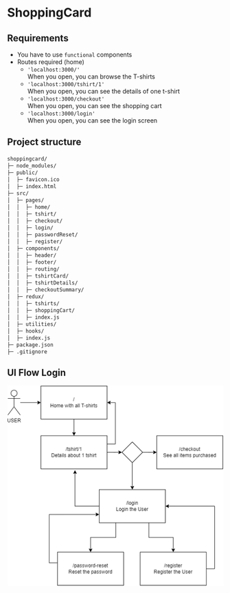 # ShoppingCard

## Requirements

- You have to use `functional` components
- Routes required (home)
  - `'localhost:3000/'`<br />
  When you open, you can browse the T-shirts
  - `'localhost:3000/tshirt/1'`<br />
  When you open, you can see the details of one t-shirt
  - `'localhost:3000/checkout'`<br />
  When you open, you can see the shopping cart
  - `'localhost:3000/login'`<br />
  When you open, you can see the login screen

## Project structure

```
shoppingcard/
├─ node_modules/
├─ public/
│  ├─ favicon.ico
│  ├─ index.html
├─ src/
│  ├─ pages/
│  │  ├─ home/
│  │  ├─ tshirt/
│  │  ├─ checkout/
│  │  ├─ login/
│  │  ├─ passwordReset/
│  │  ├─ register/
│  ├─ components/
│  │  ├─ header/
│  │  ├─ footer/
│  │  ├─ routing/
│  │  ├─ tshirtCard/
│  │  ├─ tshirtDetails/
│  │  ├─ checkoutSummary/
│  ├─ redux/
│  │  ├─ tshirts/
│  │  ├─ shoppingCart/
│  │  ├─ index.js
│  ├─ utilities/
│  ├─ hooks/
│  ├─ index.js
├─ package.json
├─ .gitignore

```

## UI Flow Login

![The routing diagram](/docs/routing-diagram.png)